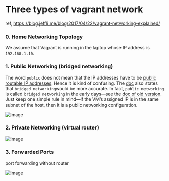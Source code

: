 # Three types of vagrant network

ref, https://blog.jeffli.me/blog/2017/04/22/vagrant-networking-explained/

### 0. Home Networking Topology
We assume that Vagrant is running in the laptop whose IP address is `192.168.1.10`.

### 1. Public Networking (bridged networking)
The word `public` does not mean that the IP addresses have to be [public routable IP addresses](https://en.wikipedia.org/wiki/IP_address#Public_address). Hence it is kind of confusing. The [doc](https://www.vagrantup.com/docs/networking/public_network.html) also states that `bridged networking`would be more accurate. In fact, `public networking` is called `bridged networking` in the early days—see the [doc of old version](http://docs-v1.vagrantup.com/v1/docs/bridged_networking.html). Just keep one simple rule in mind—if the VM’s assigned IP is in the same subnet of the host, then it is a public networking configuration.

![image](https://github.com/ecsimsw/ecsimsw-kube/assets/46060746/bad38c41-d01e-407d-8651-6dee2fe7cd06)

### 2. Private Networking (virtual router)

![image](https://github.com/ecsimsw/ecsimsw-kube/assets/46060746/7710fa39-5311-42c3-b60a-17764c4ef7c1)

### 3. Forwarded Ports 

port forwarding without router

![image](https://github.com/ecsimsw/ecsimsw-kube/assets/46060746/7f4ec1ca-135e-400c-b3e8-fc8e3b7adc83)
